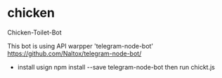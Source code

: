 # chicken
Chicken-Toilet-Bot

This bot is using API warpper 'telegram-node-bot' https://github.com/Naltox/telegram-node-bot/
* install usign npm install --save telegram-node-bot
then run chickt.js
